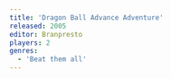 ```yaml
---
title: 'Dragon Ball Advance Adventure'
released: 2005
editor: Branpresto
players: 2
genres:
  - 'Beat them all'
---
```

